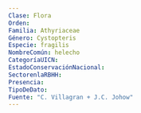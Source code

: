 ```yaml
---
Clase: Flora
Orden: 
Familia: Athyriaceae
Género: Cystopteris
Especie: fragilis
NombreComún: helecho
CategoríaUICN: 
EstadoConservaciónNacional: 
SectorenlaRBHH: 
Presencia: 
TipoDeDato: 
Fuente: "C. Villagran + J.C. Johow"
---
```

